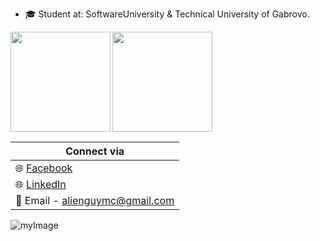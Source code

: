 - 🎓 Student at: SoftwareUniversity & Technical University of Gabrovo.

<div>
  <img height="160" align="left" src="https://github-readme-stats.vercel.app/api?username=georgidelchev&count_private=true&true&hide=issues&show_icons=true" />
  <img height="160" src="https://github-readme-stats.vercel.app/api/top-langs/?username=georgidelchev&layout=compact" />
</div>

| Connect via |
| ------ |
| 🌐 [Facebook](https://www.facebook.com/georgi.d99/)|  
| 🌐 [LinkedIn](https://www.linkedin.com/in/delchevgeorgi/)|
| 📧 Email - alienguymc@gmail.com|

![myImage](https://giphy.com/gifs/cat-kitten-computer-3oKIPnAiaMCws8nOsE)
